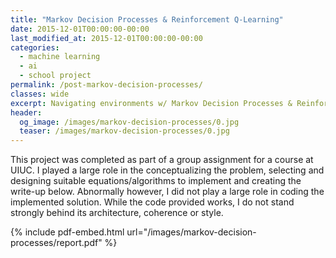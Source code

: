 ```yaml
---
title: "Markov Decision Processes & Reinforcement Q-Learning"
date: 2015-12-01T00:00:00-00:00
last_modified_at: 2015-12-01T00:00:00-00:00
categories:
  - machine learning
  - ai
  - school project
permalink: /post-markov-decision-processes/
classes: wide
excerpt: Navigating environments w/ Markov Decision Processes & Reinforced Learning.
header:
  og_image: /images/markov-decision-processes/0.jpg
  teaser: /images/markov-decision-processes/0.jpg
---
```


This project was completed as part of a group assignment for a course at UIUC. I played a large role in the conceptualizing the problem, selecting and designing suitable equations/algorithms to implement and creating the write-up below. Abnormally however, I did not play a large role in coding the implemented solution. While the code provided works, I do not stand strongly behind its architecture, coherence or style.

{% include pdf-embed.html url="/images/markov-decision-processes/report.pdf" %}
